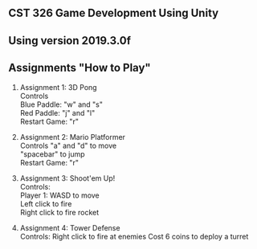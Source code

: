 ## CST 326 Game Development Using Unity    

## Using version 2019.3.0f

## Assignments "How to Play"    

1. Assignment 1: 3D Pong       
Controls     
	Blue Paddle: "w" and "s"    
	Red Paddle: "j" and "l"    
	Restart Game: "r"    
	
2. Assignment 2: Mario Platformer        
Controls
	"a" and "d" to move    
	"spacebar" to jump    
	Restart Game: "r"    
	
3. Assignment 3: Shoot'em Up!    
Controls:    
	Player 1: WASD to move     
	Left click to fire     
	Right click to fire rocket  

4. Assignment 4: Tower Defense     
Controls:
	Right click to fire at enemies
	Cost 6 coins to deploy a turret